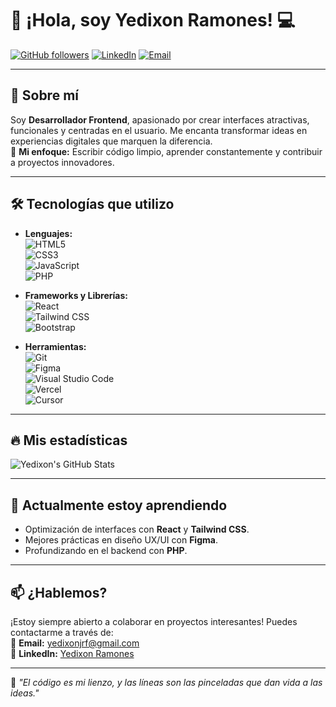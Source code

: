 # 👋 ¡Hola, soy Yedixon Ramones! 💻

[![GitHub followers](https://img.shields.io/github/followers/YedixonRamones?style=social)](https://github.com/YedixonRamones)
[![LinkedIn](https://img.shields.io/badge/-LinkedIn-0077B5?style=flat-square&logo=linkedin&logoColor=white)](https://www.linkedin.com/in/yedixon-ramones-5297b1277/)
[![Email](https://img.shields.io/badge/-Email-D14836?style=flat-square&logo=gmail&logoColor=white)](mailto:yedixonjrf@gmail.com)

---

## 🌟 Sobre mí
Soy **Desarrollador Frontend**, apasionado por crear interfaces atractivas, funcionales y centradas en el usuario. Me encanta transformar ideas en experiencias digitales que marquen la diferencia.  
🎯 **Mi enfoque:** Escribir código limpio, aprender constantemente y contribuir a proyectos innovadores.  

---

## 🛠 Tecnologías que utilizo
- **Lenguajes:**  
  ![HTML5](https://img.shields.io/badge/-HTML5-E34F26?style=flat-square&logo=html5&logoColor=white)  
  ![CSS3](https://img.shields.io/badge/-CSS3-1572B6?style=flat-square&logo=css3&logoColor=white)  
  ![JavaScript](https://img.shields.io/badge/-JavaScript-F7DF1E?style=flat-square&logo=javascript&logoColor=black)  
  ![PHP](https://img.shields.io/badge/-PHP-777BB4?style=flat-square&logo=php&logoColor=white)  

- **Frameworks y Librerías:**  
  ![React](https://img.shields.io/badge/-React-61DAFB?style=flat-square&logo=react&logoColor=black)  
  ![Tailwind CSS](https://img.shields.io/badge/-TailwindCSS-38B2AC?style=flat-square&logo=tailwind-css&logoColor=white)  
  ![Bootstrap](https://img.shields.io/badge/-Bootstrap-7952B3?style=flat-square&logo=bootstrap&logoColor=white)  

- **Herramientas:**  
  ![Git](https://img.shields.io/badge/-Git-F05032?style=flat-square&logo=git&logoColor=white)  
  ![Figma](https://img.shields.io/badge/-Figma-F24E1E?style=flat-square&logo=figma&logoColor=white)  
  ![Visual Studio Code](https://img.shields.io/badge/-VS%20Code-007ACC?style=flat-square&logo=visual-studio-code&logoColor=white)  
  ![Vercel](https://img.shields.io/badge/-Vercel-000?style=flat-square&logo=vercel&logoColor=white)  
  ![Cursor](https://img.shields.io/badge/-Cursor-6A1B9A?style=flat-square&logo=cursor&logoColor=white)  

---

## 🔥 Mis estadísticas
![Yedixon's GitHub Stats](https://github-readme-stats.vercel.app/api?username=YedixonRamones&show_icons=true&theme=radical)

---

## 🌱 Actualmente estoy aprendiendo
- Optimización de interfaces con **React** y **Tailwind CSS**.  
- Mejores prácticas en diseño UX/UI con **Figma**.  
- Profundizando en el backend con **PHP**.

---

## 📫 ¿Hablemos?
¡Estoy siempre abierto a colaborar en proyectos interesantes! Puedes contactarme a través de:  
📧 **Email:** [yedixonjrf@gmail.com](mailto:yedixonjrf@gmail.com)  
🔗 **LinkedIn:** [Yedixon Ramones](https://www.linkedin.com/in/yedixon-ramones-5297b1277/)

---

🌟 _"El código es mi lienzo, y las líneas son las pinceladas que dan vida a las ideas."_  
